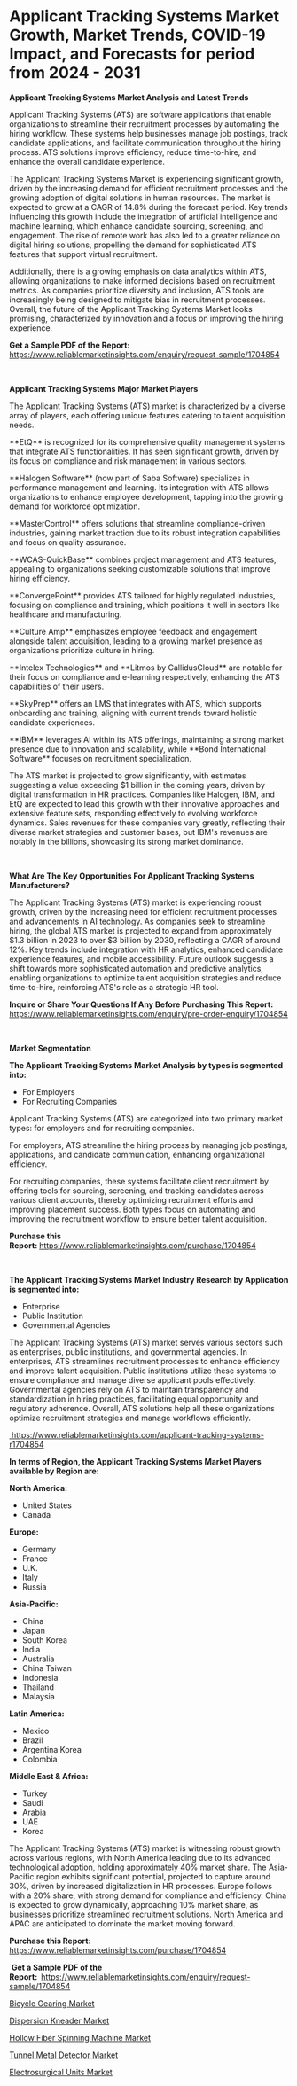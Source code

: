 <p><h1>Applicant Tracking Systems Market Growth, Market Trends, COVID-19 Impact, and Forecasts for period from 2024 - 2031</h1></p><p><strong>Applicant Tracking Systems Market Analysis and Latest Trends</strong></p>
<p><p>Applicant Tracking Systems (ATS) are software applications that enable organizations to streamline their recruitment processes by automating the hiring workflow. These systems help businesses manage job postings, track candidate applications, and facilitate communication throughout the hiring process. ATS solutions improve efficiency, reduce time-to-hire, and enhance the overall candidate experience.</p><p>The Applicant Tracking Systems Market is experiencing significant growth, driven by the increasing demand for efficient recruitment processes and the growing adoption of digital solutions in human resources. The market is expected to grow at a CAGR of 14.8% during the forecast period. Key trends influencing this growth include the integration of artificial intelligence and machine learning, which enhance candidate sourcing, screening, and engagement. The rise of remote work has also led to a greater reliance on digital hiring solutions, propelling the demand for sophisticated ATS features that support virtual recruitment.</p><p>Additionally, there is a growing emphasis on data analytics within ATS, allowing organizations to make informed decisions based on recruitment metrics. As companies prioritize diversity and inclusion, ATS tools are increasingly being designed to mitigate bias in recruitment processes. Overall, the future of the Applicant Tracking Systems Market looks promising, characterized by innovation and a focus on improving the hiring experience.</p></p>
<p><strong>Get a Sample PDF of the Report:&nbsp;</strong> <a href="https://www.reliablemarketinsights.com/enquiry/request-sample/1704854?utm_campaign=1570&utm_medium=2&utm_source=Github&utm_content=ia&utm_term=21102024&utm_id=applicant-tracking-systems">https://www.reliablemarketinsights.com/enquiry/request-sample/1704854</a></p>
<p>&nbsp;</p>
<p><strong>Applicant Tracking Systems Major Market Players</strong></p>
<p><p>The Applicant Tracking Systems (ATS) market is characterized by a diverse array of players, each offering unique features catering to talent acquisition needs. </p><p>**EtQ** is recognized for its comprehensive quality management systems that integrate ATS functionalities. It has seen significant growth, driven by its focus on compliance and risk management in various sectors.</p><p>**Halogen Software** (now part of Saba Software) specializes in performance management and learning. Its integration with ATS allows organizations to enhance employee development, tapping into the growing demand for workforce optimization. </p><p>**MasterControl** offers solutions that streamline compliance-driven industries, gaining market traction due to its robust integration capabilities and focus on quality assurance. </p><p>**WCAS-QuickBase** combines project management and ATS features, appealing to organizations seeking customizable solutions that improve hiring efficiency.</p><p>**ConvergePoint** provides ATS tailored for highly regulated industries, focusing on compliance and training, which positions it well in sectors like healthcare and manufacturing.</p><p>**Culture Amp** emphasizes employee feedback and engagement alongside talent acquisition, leading to a growing market presence as organizations prioritize culture in hiring.</p><p>**Intelex Technologies** and **Litmos by CallidusCloud** are notable for their focus on compliance and e-learning respectively, enhancing the ATS capabilities of their users.</p><p>**SkyPrep** offers an LMS that integrates with ATS, which supports onboarding and training, aligning with current trends toward holistic candidate experiences.</p><p>**IBM** leverages AI within its ATS offerings, maintaining a strong market presence due to innovation and scalability, while **Bond International Software** focuses on recruitment specialization.</p><p>The ATS market is projected to grow significantly, with estimates suggesting a value exceeding $1 billion in the coming years, driven by digital transformation in HR practices. Companies like Halogen, IBM, and EtQ are expected to lead this growth with their innovative approaches and extensive feature sets, responding effectively to evolving workforce dynamics. Sales revenues for these companies vary greatly, reflecting their diverse market strategies and customer bases, but IBM's revenues are notably in the billions, showcasing its strong market dominance.</p></p>
<p>&nbsp;</p>
<p><strong>What Are The Key Opportunities For Applicant Tracking Systems Manufacturers?</strong></p>
<p><p>The Applicant Tracking Systems (ATS) market is experiencing robust growth, driven by the increasing need for efficient recruitment processes and advancements in AI technology. As companies seek to streamline hiring, the global ATS market is projected to expand from approximately $1.3 billion in 2023 to over $3 billion by 2030, reflecting a CAGR of around 12%. Key trends include integration with HR analytics, enhanced candidate experience features, and mobile accessibility. Future outlook suggests a shift towards more sophisticated automation and predictive analytics, enabling organizations to optimize talent acquisition strategies and reduce time-to-hire, reinforcing ATS's role as a strategic HR tool.</p></p>
<p><strong>Inquire or Share Your Questions If Any Before Purchasing This Report:</strong> <a href="https://www.reliablemarketinsights.com/enquiry/pre-order-enquiry/1704854?utm_campaign=1570&utm_medium=2&utm_source=Github&utm_content=ia&utm_term=21102024&utm_id=applicant-tracking-systems">https://www.reliablemarketinsights.com/enquiry/pre-order-enquiry/1704854</a></p>
<p>&nbsp;</p>
<p><strong>Market Segmentation</strong></p>
<p><strong>The Applicant Tracking Systems Market Analysis by types is segmented into:</strong></p>
<p><ul><li>For Employers</li><li>For Recruiting Companies</li></ul></p>
<p><p>Applicant Tracking Systems (ATS) are categorized into two primary market types: for employers and for recruiting companies. </p><p>For employers, ATS streamline the hiring process by managing job postings, applications, and candidate communication, enhancing organizational efficiency. </p><p>For recruiting companies, these systems facilitate client recruitment by offering tools for sourcing, screening, and tracking candidates across various client accounts, thereby optimizing recruitment efforts and improving placement success. Both types focus on automating and improving the recruitment workflow to ensure better talent acquisition.</p></p>
<p><strong>Purchase this Report:&nbsp;</strong><a href="https://www.reliablemarketinsights.com/purchase/1704854?utm_campaign=1570&utm_medium=2&utm_source=Github&utm_content=ia&utm_term=21102024&utm_id=applicant-tracking-systems">https://www.reliablemarketinsights.com/purchase/1704854</a></p>
<p>&nbsp;</p>
<p><strong>The Applicant Tracking Systems Market Industry Research by Application is segmented into:</strong></p>
<p><ul><li>Enterprise</li><li>Public Institution</li><li>Governmental Agencies</li></ul></p>
<p><p>The Applicant Tracking Systems (ATS) market serves various sectors such as enterprises, public institutions, and governmental agencies. In enterprises, ATS streamlines recruitment processes to enhance efficiency and improve talent acquisition. Public institutions utilize these systems to ensure compliance and manage diverse applicant pools effectively. Governmental agencies rely on ATS to maintain transparency and standardization in hiring practices, facilitating equal opportunity and regulatory adherence. Overall, ATS solutions help all these organizations optimize recruitment strategies and manage workflows efficiently.</p></p>
<p><a href="https://www.reliablemarketinsights.com/applicant-tracking-systems-r1704854?utm_campaign=1570&utm_medium=2&utm_source=Github&utm_content=ia&utm_term=21102024&utm_id=applicant-tracking-systems">&nbsp;https://www.reliablemarketinsights.com/applicant-tracking-systems-r1704854</a></p>
<p><strong>In terms of Region, the Applicant Tracking Systems Market Players available by Region are:</strong></p>
<p>
    <p> <strong> North America: </strong>
        <ul>
            <li>United States</li>
            <li>Canada</li>
        </ul>
        </p> 
    <p> <strong> Europe: </strong>
        <ul>
            <li>Germany</li>
            <li>France</li>
            <li>U.K.</li>
            <li>Italy</li>
            <li>Russia</li>
        </ul>
        </p> 
    <p> <strong> Asia-Pacific: </strong>
        <ul>
            <li>China</li>
            <li>Japan</li>
            <li>South Korea</li>
            <li>India</li>
            <li>Australia</li>
            <li>China Taiwan</li>
            <li>Indonesia</li>
            <li>Thailand</li>
            <li>Malaysia</li>
        </ul>
        </p> 
    <p> <strong> Latin America: </strong>
        <ul>
            <li>Mexico</li>
            <li>Brazil</li>
            <li>Argentina Korea</li>
            <li>Colombia</li>
        </ul>
        </p> 
    <p> <strong> Middle East & Africa: </strong>
        <ul>
            <li>Turkey</li>
            <li>Saudi</li>
            <li>Arabia</li>
            <li>UAE</li>
            <li>Korea</li>
        </ul>
    </p>
    </p>
<p><p>The Applicant Tracking Systems (ATS) market is witnessing robust growth across various regions, with North America leading due to its advanced technological adoption, holding approximately 40% market share. The Asia-Pacific region exhibits significant potential, projected to capture around 30%, driven by increased digitalization in HR processes. Europe follows with a 20% share, with strong demand for compliance and efficiency. China is expected to grow dynamically, approaching 10% market share, as businesses prioritize streamlined recruitment solutions. North America and APAC are anticipated to dominate the market moving forward.</p></p>
<p><strong>Purchase this Report: </strong><a href="https://www.reliablemarketinsights.com/purchase/1704854?utm_campaign=1570&utm_medium=2&utm_source=Github&utm_content=ia&utm_term=21102024&utm_id=applicant-tracking-systems">https://www.reliablemarketinsights.com/purchase/1704854</a></p>
<p>&nbsp;<strong>Get a Sample PDF of the Report:&nbsp;&nbsp;</strong><a href="https://www.reliablemarketinsights.com/enquiry/request-sample/1704854?utm_campaign=1570&utm_medium=2&utm_source=Github&utm_content=ia&utm_term=21102024&utm_id=applicant-tracking-systems">https://www.reliablemarketinsights.com/enquiry/request-sample/1704854</a></p>
<p><strong></strong></p>
<p><p><a href="https://www.linkedin.com/pulse/global-bicycle-gearing-market-exploring-share-trends-future-dm1ee?utm_campaign=1570&utm_medium=2&utm_source=Github&utm_content=ia&utm_term=21102024&utm_id=applicant-tracking-systems">Bicycle Gearing Market</a></p><p><a href="https://www.linkedin.com/pulse/future-dispersion-kneader-market-global-forecast-trends-2024-lq06e?utm_campaign=1570&utm_medium=2&utm_source=Github&utm_content=ia&utm_term=21102024&utm_id=applicant-tracking-systems">Dispersion Kneader Market</a></p><p><a href="https://issuu.com/reportprime-2/docs/hollow-fiber-spinning-machine-marke_48745b34504068?utm_campaign=1570&utm_medium=2&utm_source=Github&utm_content=ia&utm_term=21102024&utm_id=applicant-tracking-systems">Hollow Fiber Spinning Machine Market</a></p><p><a href="https://www.linkedin.com/pulse/charting-future-comprehensive-analysis-global-tunnel-metal-detector-nabde?utm_campaign=1570&utm_medium=2&utm_source=Github&utm_content=ia&utm_term=21102024&utm_id=applicant-tracking-systems">Tunnel Metal Detector Market</a></p><p><a href="https://www.linkedin.com/pulse/electrosurgical-units-market-opportunities-emerging-global-kvhme?utm_campaign=1570&utm_medium=2&utm_source=Github&utm_content=ia&utm_term=21102024&utm_id=applicant-tracking-systems">Electrosurgical Units Market</a></p></p>
